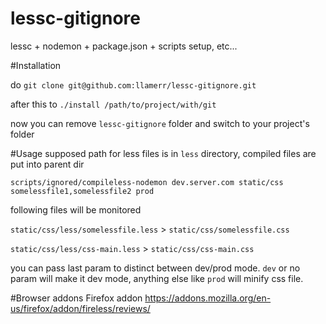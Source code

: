 lessc-gitignore
===============

lessc + nodemon + package.json + scripts setup, etc...

#Installation

do `git clone git@github.com:llamerr/lessc-gitignore.git`

after this to `./install /path/to/project/with/git`

now you can remove `lessc-gitignore` folder and switch to your project's folder

#Usage
supposed path for less files is in `less` directory, compiled files are put into parent dir

`scripts/ignored/compileless-nodemon dev.server.com static/css somelessfile1,somelessfile2 prod`

following files will be monitored

`static/css/less/somelessfile.less` > `static/css/somelessfile.css`

`static/css/less/css-main.less` > `static/css/css-main.css`

you can pass last param to distinct between dev/prod mode. `dev` or no param will make it dev mode, anything else like `prod` will minify css file.

#Browser addons
Firefox addon https://addons.mozilla.org/en-us/firefox/addon/fireless/reviews/
